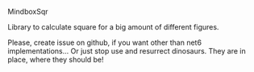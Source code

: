 MindboxSqr

Library to calculate square for a big amount of different figures.

Please, create issue on github, if you want other than net6 implementations...
Or just stop use and resurrect dinosaurs. They are in place, where they should be!